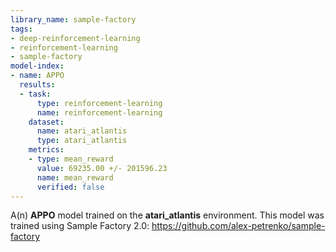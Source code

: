 ```yaml
---
library_name: sample-factory
tags:
- deep-reinforcement-learning
- reinforcement-learning
- sample-factory
model-index:
- name: APPO
  results:
  - task:
      type: reinforcement-learning
      name: reinforcement-learning
    dataset:
      name: atari_atlantis
      type: atari_atlantis
    metrics:
    - type: mean_reward
      value: 69235.00 +/- 201596.23
      name: mean_reward
      verified: false
---
```


A(n) **APPO** model trained on the **atari_atlantis** environment.
This model was trained using Sample Factory 2.0: https://github.com/alex-petrenko/sample-factory
    
